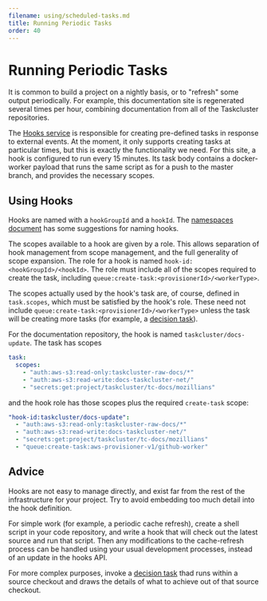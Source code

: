 ```yaml
---
filename: using/scheduled-tasks.md
title: Running Periodic Tasks
order: 40
---
```


# Running Periodic Tasks

It is common to build a project on a nightly basis, or to "refresh" some output
periodically. For example, this documentation site is regenerated several times
per hour, combining documentation from all of the Taskcluster repositories.

The [Hooks service](/docs/reference/core/hooks) is responsible for creating
pre-defined tasks in response to external events.  At the moment, it only
supports creating tasks at particular times, but this is exactly the
functionality we need. For this site, a hook is configured to
run every 15 minutes. Its task body contains a docker-worker payload that runs
the same script as for a push to the master branch, and provides the necessary
scopes.

## Using Hooks

Hooks are named with a `hookGroupId` and a `hookId`. The [namespaces
document](/docs/manual/using/namespaces) has some suggestions for naming hooks.

The scopes available to a hook are given by a role. This allows separation of
hook management from scope management, and the full generality of scope
expansion. The role for a hook is named `hook-id:<hookGroupId>/<hookId>`. The
role must include all of the scopes required to create the task, including
`queue:create-task:<provisionerId>/<workerType>`.

The scopes actually used by the hook's task are, of course, defined in
`task.scopes`, which must be satisfied by the hook's role. These need not
include `queue:create-task:<provisionerId>/<workerType>` unless the task will
be creating more tasks (for example, a [decision task](/docs/manual/conventions/decision-task)).

For the documentation repository, the hook is named `taskcluster/docs-update`.
The task has scopes

```yaml
task:
  scopes:
    - "auth:aws-s3:read-only:taskcluster-raw-docs/*"
    - "auth:aws-s3:read-write:docs-taskcluster-net/"
    - "secrets:get:project/taskcluster/tc-docs/mozillians"
```

and the hook role has those scopes plus the required `create-task` scope:

```yaml
"hook-id:taskcluster/docs-update":
  - "auth:aws-s3:read-only:taskcluster-raw-docs/*"
  - "auth:aws-s3:read-write:docs-taskcluster-net/"
  - "secrets:get:project/taskcluster/tc-docs/mozillians"
  - "queue:create-task:aws-provisioner-v1/github-worker"
```

## Advice

Hooks are not easy to manage directly, and exist far from the rest of the
infrastructure for your project. Try to avoid embedding too much detail into
the hook definition.

For simple work (for example, a periodic cache refresh), create a shell script
in your code repository, and write a hook that will check out the latest source
and run that script. Then any modifications to the cache-refresh process can be
handled using your usual development processes, instead of an update in the
hooks API.

For more complex purposes, invoke a [decision task](/docs/manual/conventions/decision-task)
thad runs within a source checkout and draws the details of what to achieve out
of that source checkout.
